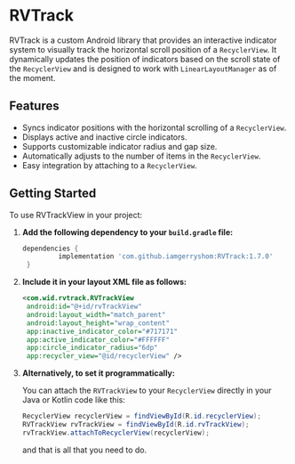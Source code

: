 # RVTrack

RVTrack is a custom Android library that provides an interactive indicator system to visually track the horizontal scroll position of a `RecyclerView`. It dynamically updates the position of indicators based on the scroll state of the `RecyclerView` and is designed to work with `LinearLayoutManager` as of the moment.

## Features

- Syncs indicator positions with the horizontal scrolling of a `RecyclerView`.
- Displays active and inactive circle indicators.
- Supports customizable indicator radius and gap size.
- Automatically adjusts to the number of items in the `RecyclerView`.
- Easy integration by attaching to a `RecyclerView`.

## Getting Started

To use RVTrackView in your project:

1. **Add the following dependency to your `build.gradle` file:**
   ```gradle
   dependencies {
	        implementation 'com.github.iamgerryshom:RVTrack:1.7.0'
	}
   ```
3. **Include it in your layout XML file as follows:**
   ```xml
   <com.wid.rvtrack.RVTrackView
    android:id="@+id/rvTrackView"
    android:layout_width="match_parent"
    android:layout_height="wrap_content"
    app:inactive_indicator_color="#717171"
    app:active_indicator_color="#FFFFFF"
    app:circle_indicator_radius="6dp"
    app:recycler_view="@id/recyclerView" />
   
4. **Alternatively, to set it programmatically:**

   You can attach the `RVTrackView` to your `RecyclerView` directly in your Java or Kotlin code like this:

   ```java
   RecyclerView recyclerView = findViewById(R.id.recyclerView);
   RVTrackView rvTrackView = findViewById(R.id.rvTrackView);
   rvTrackView.attachToRecyclerView(recyclerView);
   ```

   and that is all that you need to do.


